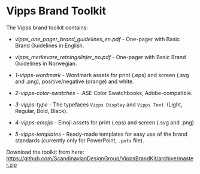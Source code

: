 <!-- START_METADATA
---
title: Vipps Brand Toolkit
sidebar_position: 90
pagination_next: null
pagination_previous: null
---
END_METADATA -->

# Vipps Brand Toolkit

The Vipps brand toolkit contains:

* *vipps_one_pager_brand_guidelines_en.pdf* - One-pager with Basic Brand Guidelines in English.
* *vipps_merkevare_retningslinjer_no.pdf* - One-pager with Basic Brand Guidelines in Norwegian.

* *1-vipps-wordmark* - Wordmark assets for print (.eps) and screen (.svg and .png), positive/negative (orange) and white.

* *2-vipps-color-swatches* - .ASE Color Swatchbooks, Adobe-compatible.

* *3-vipps-type* - The typefaces `Vipps Display` and `Vipps Text `(Light, Regular, Bold, Black).

* *4-vipps-emojis* - Emoji assets for print (.eps) and screen (.svg and .png)

* *5-vipps-templates* - Ready-made templates for easy use of the brand standards (currently only for PowerPoint, `.potx` file).

Download the toolkit from here:
<https://github.com/ScandinavianDesignGroup/VippsBrandKit/archive/master.zip>
